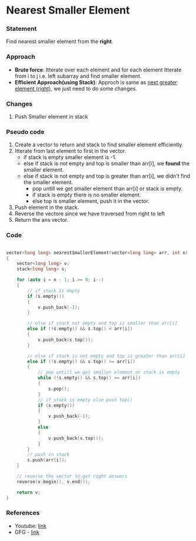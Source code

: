 # Nearest Smaller Element

### Statement

Find nearest smaller element from the **right**.

### Approach

- **Brute force**: Itterate over each element and for each element Itterate from i to j i.e. left subarray and find smaller element.
- **Efficient Approach(using Stack)**: Approch is same as [next greater element (right)](1_next_greater_element.md), we just need to do some changes.

### Changes

1. Push Smaller element in stack

### Pseudo code

1. Create a vector to return and stack to find smaller element efficiently.
2. Itterate from last element to first in the vector.
   - if stack is empty smaller element is -1.
   - else if stack is not empty and top is smaller than arr[i], we **found** the smaller element.
   - else if stack is not empty and top is greater than arr[i], we didn't find the smaller element.
     - pop untill we get smaller element than arr[i] or stack is empty.
     - if stack is empty there is no smaller element.
     - else top is smaller element, push it in the vector.
3. Push element in the stack.
4. Reverse the vectore since we have traversed from right to left
5. Return the ans vector.

### Code

```cpp

vector<long long> nearestSmallerElement(vector<long long> arr, int n)
{
    vector<long long> v;
    stack<long long> s;

    for (auto i = n - 1; i >= 0; i--)
    {
        // if stack is empty
        if (s.empty())
        {
            v.push_back(-1);
        }

        // else if stack not empty and top is smaller than arr[i]
        else if (!s.empty() && s.top() < arr[i])
        {
            v.push_back(s.top());
        }

        // else if stack is not empty and top is greater than arr[i]
        else if (!s.empty() && s.top() >= arr[i])
        {
            // pop untill we get smaller element or stack is empty
            while (!s.empty() && s.top() >= arr[i])
            {
                s.pop();
            }
            // if stack is empty else push top()
            if (s.empty())
            {
                v.push_back(-1);
            }
            else
            {
                v.push_back(s.top());
            }
        }
        // push in stack
        s.push(arr[i]);
    }

    // reverse the vector to get right answers
    reverse(v.begin(), v.end());

    return v;
}
```

### References

- Youtube: [link](https://www.youtube.com/watch?v=85LWui3FlVk&list=PL_z_8CaSLPWdeOezg68SKkeLN4-T_jNHd&index=4)
- GFG - [link](https://www.geeksforgeeks.org/find-the-nearest-smaller-numbers-on-left-side-in-an-array/)
